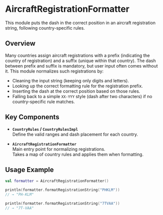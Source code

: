 # AircraftRegistrationFormatter

This module puts the dash in the correct position in an aircraft registration
string, following country-specific rules.

## Overview

Many countries assign aircraft registrations with a prefix (indicating the
country of registration) and a suffix (unique within that country). The dash
between prefix and suffix is mandatory, but user input often comes without it.
This module normalizes such registrations by:

* Cleaning the input string (keeping only digits and letters).
* Looking up the correct formatting rule for the registration prefix.
* Inserting the dash at the correct position based on those rules.
* Falling back to a simple `XX-YYY` style (dash after two characters) if
  no country-specific rule matches.

## Key Components

- **`CountryRules` / `CountryRulesImpl`**  
  Define the valid ranges and dash placement for each country.

- **`AircraftRegistrationFormatter`**  
  Main entry point for normalizing registrations.  
  Takes a map of country rules and applies them when formatting.

## Usage Example

```kotlin
val formatter = AircraftRegistrationFormatter()

println(formatter.formatRegistrationString("PHKLM"))
// → "PH-KLM"

println(formatter.formatRegistrationString("7TVAA"))
// → "7T-VAA"
